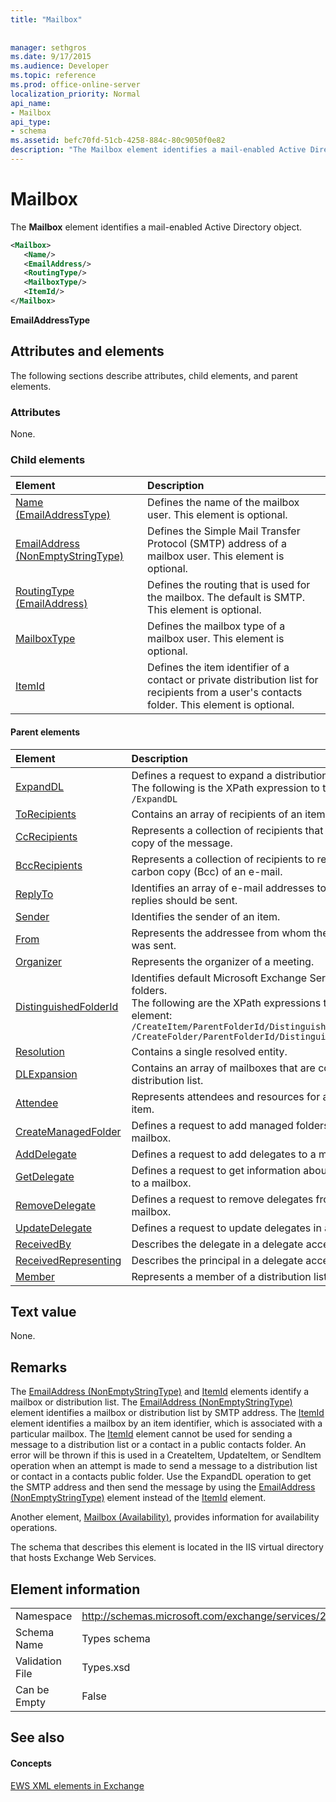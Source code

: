 ```yaml
---
title: "Mailbox"
 
 
manager: sethgros
ms.date: 9/17/2015
ms.audience: Developer
ms.topic: reference
ms.prod: office-online-server
localization_priority: Normal
api_name:
- Mailbox
api_type:
- schema
ms.assetid: befc70fd-51cb-4258-884c-80c9050f0e82
description: "The Mailbox element identifies a mail-enabled Active Directory object."
---
```


# Mailbox

The **Mailbox** element identifies a mail-enabled Active Directory object. 
  
```XML
<Mailbox>
   <Name/>
   <EmailAddress/>
   <RoutingType/>
   <MailboxType/>
   <ItemId/>
</Mailbox>
```

 **EmailAddressType**
## Attributes and elements

The following sections describe attributes, child elements, and parent elements.
  
### Attributes

None.
  
### Child elements

|**Element**|**Description**|
|:-----|:-----|
|[Name (EmailAddressType)](name-emailaddresstype.md) <br/> |Defines the name of the mailbox user. This element is optional.  <br/> |
|[EmailAddress (NonEmptyStringType)](emailaddress-nonemptystringtype.md) <br/> |Defines the Simple Mail Transfer Protocol (SMTP) address of a mailbox user. This element is optional.  <br/> |
|[RoutingType (EmailAddress)](routingtype-emailaddress.md) <br/> |Defines the routing that is used for the mailbox. The default is SMTP. This element is optional.  <br/> |
|[MailboxType](mailboxtype.md) <br/> |Defines the mailbox type of a mailbox user. This element is optional.  <br/> |
|[ItemId](itemid.md) <br/> |Defines the item identifier of a contact or private distribution list for recipients from a user's contacts folder. This element is optional.  <br/> |
   
#### Parent elements

|**Element**|**Description**|
|:-----|:-----|
|[ExpandDL](expanddl.md) <br/> |Defines a request to expand a distribution list.  <br/> The following is the XPath expression to this element: ` /ExpandDL ` <br/> |
|[ToRecipients](torecipients.md) <br/> |Contains an array of recipients of an item.  <br/> |
|[CcRecipients](ccrecipients.md) <br/> |Represents a collection of recipients that will receive a copy of the message.  <br/> |
|[BccRecipients](bccrecipients.md) <br/> |Represents a collection of recipients to receive a blind carbon copy (Bcc) of an e-mail.  <br/> |
|[ReplyTo](replyto.md) <br/> |Identifies an array of e-mail addresses to which replies should be sent.  <br/> |
|[Sender](sender.md) <br/> |Identifies the sender of an item.  <br/> |
|[From](from.md) <br/> |Represents the addressee from whom the message was sent.  <br/> |
|[Organizer](organizer.md) <br/> |Represents the organizer of a meeting.  <br/> |
|[DistinguishedFolderId](distinguishedfolderid.md) <br/> | Identifies default Microsoft Exchange Server 2007 folders.  <br/>  The following are the XPath expressions to this element:  <br/>  `/CreateItem/ParentFolderId/DistinguishedFolderId` <br/>  `/CreateFolder/ParentFolderId/DistinguishedFolderId` <br/> |
|[Resolution](resolution.md) <br/> |Contains a single resolved entity.  <br/> |
|[DLExpansion](dlexpansion.md) <br/> |Contains an array of mailboxes that are contained in a distribution list.  <br/> |
|[Attendee](attendee.md) <br/> |Represents attendees and resources for a calendar item.  <br/> |
|[CreateManagedFolder](createmanagedfolder.md) <br/> |Defines a request to add managed folders to a mailbox.  <br/> |
|[AddDelegate](adddelegate.md) <br/> |Defines a request to add delegates to a mailbox.  <br/> |
|[GetDelegate](getdelegate.md) <br/> |Defines a request to get information about delegates to a mailbox.  <br/> |
|[RemoveDelegate](removedelegate.md) <br/> |Defines a request to remove delegates from a mailbox.  <br/> |
|[UpdateDelegate](updatedelegate.md) <br/> |Defines a request to update delegates in a mailbox.  <br/> |
|[ReceivedBy](receivedby.md) <br/> |Describes the delegate in a delegate access scenario.  <br/> |
|[ReceivedRepresenting](receivedrepresenting.md) <br/> |Describes the principal in a delegate access scenario.  <br/> |
|[Member](member-ex15websvcsotherref.md) <br/> |Represents a member of a distribution list.  <br/> |
   
## Text value

None.
  
## Remarks

The [EmailAddress (NonEmptyStringType)](emailaddress-nonemptystringtype.md) and [ItemId](itemid.md) elements identify a mailbox or distribution list. The [EmailAddress (NonEmptyStringType)](emailaddress-nonemptystringtype.md) element identifies a mailbox or distribution list by SMTP address. The [ItemId](itemid.md) element identifies a mailbox by an item identifier, which is associated with a particular mailbox. The [ItemId](itemid.md) element cannot be used for sending a message to a distribution list or a contact in a public contacts folder. An error will be thrown if this is used in a CreateItem, UpdateItem, or SendItem operation when an attempt is made to send a message to a distribution list or contact in a contacts public folder. Use the ExpandDL operation to get the SMTP address and then send the message by using the [EmailAddress (NonEmptyStringType)](emailaddress-nonemptystringtype.md) element instead of the [ItemId](itemid.md) element. 
  
Another element, [Mailbox (Availability)](mailbox-availability.md), provides information for availability operations. 
  
The schema that describes this element is located in the IIS virtual directory that hosts Exchange Web Services.
  
## Element information

|||
|:-----|:-----|
|Namespace  <br/> |http://schemas.microsoft.com/exchange/services/2006/types  <br/> |
|Schema Name  <br/> |Types schema  <br/> |
|Validation File  <br/> |Types.xsd  <br/> |
|Can be Empty  <br/> |False  <br/> |
   
## See also

#### Concepts

[EWS XML elements in Exchange](ews-xml-elements-in-exchange.md)

